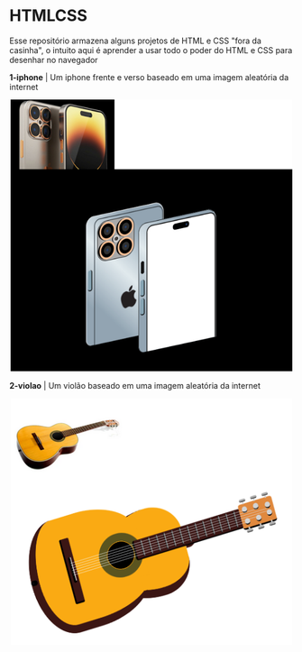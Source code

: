# HTMLCSS
Esse repositório armazena alguns projetos de HTML e CSS "fora da casinha", o intuito aqui é aprender a usar todo o poder do HTML e CSS para desenhar no navegador

**1-iphone** | Um iphone frente e verso baseado em uma imagem aleatória da internet
<p align="center"><a href="https://gcc.gnu.org/"><img src="https://github.com/RRICHARRD/HTMLCSS/blob/main/1-iphone/1-iphone.png" alt="iphone" width="500"/></a></p>

**2-violao** | Um violão baseado em uma imagem aleatória da internet
<p align="center"><a href="https://gcc.gnu.org/"><img src="https://github.com/RRICHARRD/HTMLCSS/blob/main/2-violao/violao.png" alt="iphone" width="500"/></a></p>
